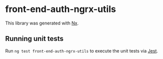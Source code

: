 # front-end-auth-ngrx-utils

This library was generated with [Nx](https://nx.dev).

## Running unit tests

Run `ng test front-end-auth-ngrx-utils` to execute the unit tests via [Jest](https://jestjs.io).
